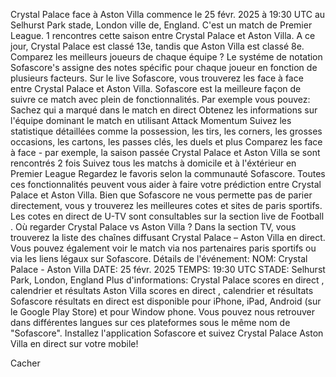 Crystal Palace face à Aston Villa commence le 25 févr. 2025 à 19:30 UTC au Selhurst Park stade, London ville de, England. C'est un match de Premier League.
1 rencontres cette saison entre Crystal Palace et Aston Villa. A ce jour, Crystal Palace est classé 13e, tandis que Aston Villa est classé 8e. Comparez les meilleurs joueurs de chaque équipe ? Le systéme de notation Sofascore's assigne des notes spécific pour chaque joueur en fonction de plusieurs facteurs.
Sur le live Sofascore, vous trouverez les face à face entre Crystal Palace et Aston Villa. Sofascore est la meilleure façon de suivre ce match avec plein de fonctionnalités. Par exemple vous pouvez:
Sachez qui a marqué dans le match en direct
Obtenez les informations sur l'équipe dominant le match en utilisant Attack Momentum
Suivez les statistique détaillées comme la possession, les tirs, les corners, les grosses occasions, les cartons, les passes clés, les duels et plus
Comparez les face à face - par exemple, la saison passée Crystal Palace et Aston Villa se sont rencontrés 2 fois
Suivez tous les matchs à domicile et à l'éxtérieur en Premier League
Regardez le favoris selon la communauté Sofascore.
Toutes ces fonctionnalités peuvent vous aider à faire votre prédiction entre Crystal Palace et Aston Villa. Bien que Sofascore ne vous permette pas de parier directement, vous y trouverez les meilleures cotes et sites de paris sportifs. Les cotes en direct de U-TV sont consultables sur la section live de Football .
Où regarder Crystal Palace vs Aston Villa ? Dans la section TV, vous trouverez la liste des chaînes diffusant Crystal Palace – Aston Villa en direct. Vous pouvez également voir le match via nos partenaires paris sportifs ou via les liens légaux sur Sofascore.
Détails de l'événement:
NOM: Crystal Palace - Aston Villa
DATE: 25 févr. 2025
TEMPS: 19:30 UTC
STADE: Selhurst Park, London, England
Plus d'informations:
Crystal Palace scores en direct , calendrier et résultats
Aston Villa scores en direct , calendrier et résultats
Sofascore résultats en direct est disponible pour iPhone, iPad, Android (sur le Google Play Store) et pour Window phone. Vous pouvez nous retrouver dans différentes langues sur ces plateformes sous le même nom de "Sofascore". Installez l'application Sofascore et suivez Crystal Palace Aston Villa en direct sur votre mobile!

Cacher
